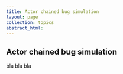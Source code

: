 ```yaml
---
title: Actor chained bug simulation 
layout: page
collection: topics
abstract_html:
---
```


## Actor chained bug simulation

bla bla bla
